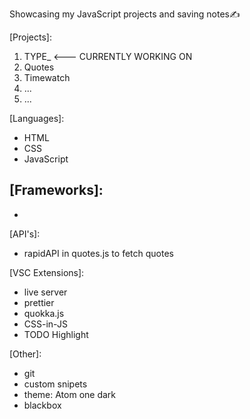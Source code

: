 Showcasing my JavaScript projects and saving notes✍

[Projects]:
1. TYPE_ <--- CURRENTLY WORKING ON
2. Quotes
3. Timewatch
4. ...
5. ...

[Languages]:
- HTML
- CSS
- JavaScript

[Frameworks]:
-
-

[API's]:
- rapidAPI in quotes.js to fetch quotes

[VSC Extensions]:
- live server
- prettier
- quokka.js
- CSS-in-JS
- TODO Highlight

[Other]:
- git
- custom snipets
- theme: Atom one dark
- blackbox

